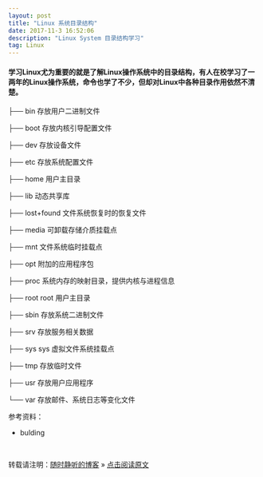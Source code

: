 ```yaml
---
layout: post
title: "Linux 系统目录结构"
date: 2017-11-3 16:52:06 
description: "Linux System 目录结构学习"
tag: Linux
---
```


#### 学习Linux尤为重要的就是了解Linux操作系统中的目录结构，有人在校学习了一两年的Linux操作系统，命令也学了不少，但却对Linux中各种目录作用依然不清楚。


├── bin     存放用户二进制文件

├── boot    存放内核引导配置文件

├── dev     存放设备文件

├── etc     存放系统配置文件

├── home    用户主目录

├── lib     动态共享库

├── lost+found  文件系统恢复时的恢复文件

├── media   可卸载存储介质挂载点

├── mnt     文件系统临时挂载点

├── opt     附加的应用程序包

├── proc    系统内存的映射目录，提供内核与进程信息

├── root    root 用户主目录

├── sbin    存放系统二进制文件

├── srv     存放服务相关数据

├── sys     sys 虚拟文件系统挂载点

├── tmp     存放临时文件

├── usr     存放用户应用程序

└── var     存放邮件、系统日志等变化文件




参考资料：

- bulding



<br>

转载请注明：[随时静听的博客](http://ssjt21.github.io) » [点击阅读原文](http://ssjt21.github.io/2017/11/Linux_DirStruct/)
